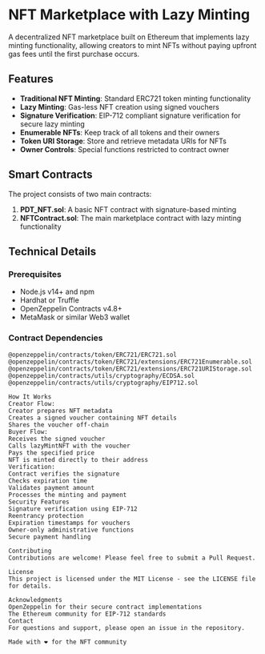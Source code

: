 # NFT Marketplace with Lazy Minting

A decentralized NFT marketplace built on Ethereum that implements lazy minting functionality, allowing creators to mint NFTs without paying upfront gas fees until the first purchase occurs.

## Features

- **Traditional NFT Minting**: Standard ERC721 token minting functionality
- **Lazy Minting**: Gas-less NFT creation using signed vouchers
- **Signature Verification**: EIP-712 compliant signature verification for secure lazy minting
- **Enumerable NFTs**: Keep track of all tokens and their owners
- **Token URI Storage**: Store and retrieve metadata URIs for NFTs
- **Owner Controls**: Special functions restricted to contract owner

## Smart Contracts

The project consists of two main contracts:

1. **PDT_NFT.sol**: A basic NFT contract with signature-based minting
2. **NFTContract.sol**: The main marketplace contract with lazy minting functionality

## Technical Details

### Prerequisites

- Node.js v14+ and npm
- Hardhat or Truffle
- OpenZeppelin Contracts v4.8+
- MetaMask or similar Web3 wallet

### Contract Dependencies

```solidity
@openzeppelin/contracts/token/ERC721/ERC721.sol
@openzeppelin/contracts/token/ERC721/extensions/ERC721Enumerable.sol
@openzeppelin/contracts/token/ERC721/extensions/ERC721URIStorage.sol
@openzeppelin/contracts/utils/cryptography/ECDSA.sol
@openzeppelin/contracts/utils/cryptography/EIP712.sol

How It Works
Creator Flow:
Creator prepares NFT metadata
Creates a signed voucher containing NFT details
Shares the voucher off-chain
Buyer Flow:
Receives the signed voucher
Calls lazyMintNFT with the voucher
Pays the specified price
NFT is minted directly to their address
Verification:
Contract verifies the signature
Checks expiration time
Validates payment amount
Processes the minting and payment
Security Features
Signature verification using EIP-712
Reentrancy protection
Expiration timestamps for vouchers
Owner-only administrative functions
Secure payment handling

Contributing
Contributions are welcome! Please feel free to submit a Pull Request.

License
This project is licensed under the MIT License - see the LICENSE file for details.

Acknowledgments
OpenZeppelin for their secure contract implementations
The Ethereum community for EIP-712 standards
Contact
For questions and support, please open an issue in the repository.

Made with ❤️ for the NFT community